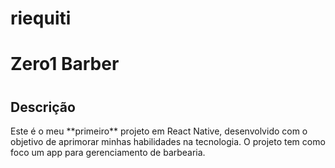 # riequiti

<h1>Zero1 Barber<h1></h1>

  
<h2>Descrição</h2>
Este é o meu **primeiro** projeto em React Native, desenvolvido com o objetivo de aprimorar minhas habilidades na tecnologia. O projeto tem como foco um app para gerenciamento de barbearia.
